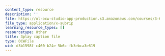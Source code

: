 ```yaml
---
content_type: resource
description: ''
file: https://ol-ocw-studio-app-production.s3.amazonaws.com/courses/3-091sc-introduction-to-solid-state-chemistry-fall-2010/d3b1598fc460b24e5b6cfb3ebca3e619_56d9qcsHGwE.srt
file_type: application/x-subrip
learning_resource_types: []
resourcetype: Other
title: 3play caption file
type: OCWFile
uid: d3b1598f-c460-b24e-5b6c-fb3ebca3e619
---
```

